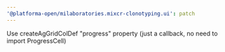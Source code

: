 ```yaml
---
'@platforma-open/milaboratories.mixcr-clonotyping.ui': patch
---
```


Use createAgGridColDef "progress" property (just a callback, no need to import ProgressCell)
